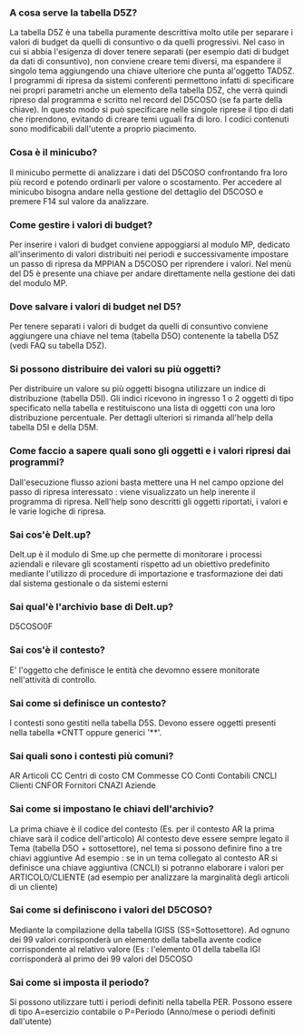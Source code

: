 ### **A cosa serve la tabella D5Z?**

 La tabella D5Z è una tabella puramente descrittiva molto utile per separare i valori di budget da quelli di consuntivo o da quelli progressivi.
 Nel caso in cui si abbia l'esigenza di dover tenere separati (per esempio dati di budget da dati di consuntivo), non conviene creare temi diversi,
 ma espandere il singolo tema aggiungendo una chiave ulteriore che punta al'oggetto TAD5Z.
 I programmi di ripresa da sistemi conferenti permettono infatti di specificare nei propri parametri anche un elemento della tabella D5Z,
 che verrà quindi ripreso dal programma e scritto nel record del D5COSO (se fa parte della chiave).
 In questo modo si può specificare nelle singole riprese il tipo di dati che riprendono, evitando di creare temi uguali fra di loro.
 I codici contenuti sono modificabili dall'utente a proprio piacimento.

### **Cosa è il minicubo?**

 Il minicubo permette di analizzare i dati del D5COSO confrontando fra loro più record e potendo ordinarli per valore o scostamento.
 Per accedere al minicubo bisogna andare nella gestione del dettaglio del D5COSO e premere F14 sul valore da analizzare.

### **Come gestire i valori di budget?**

 Per inserire i valori di budget conviene appoggiarsi al modulo MP, dedicato all'inserimento di valori distribuiti nei periodi e successivamente
 impostare un passo di ripresa da MPPIAN a D5COSO per riprendere i valori.
 Nel menù del D5 è presente una chiave per andare direttamente nella gestione dei dati del modulo MP.

### **Dove salvare i valori di budget nel D5?**

 Per tenere separati i valori di budget da quelli di consuntivo conviene aggiungere una chiave nel tema (tabella D5O) contenente la tabella D5Z (vedi FAQ su tabella D5Z).

### **Si possono distribuire dei valori su più oggetti?**

 Per distribuire un valore su più oggetti bisogna utilizzare un indice di distribuzione (tabella D5I).
 Gli indici ricevono in ingresso 1 o 2 oggetti di tipo specificato nella tabella e restituiscono una lista di oggetti con una loro distribuzione percentuale.
 Per dettagli ulteriori si rimanda all'help della tabella D5I e della D5M.

### **Come faccio a sapere quali sono gli oggetti e i valori ripresi dai programmi?**

 Dall'esecuzione flusso azioni basta mettere una H nel campo opzione del passo di ripresa interessato :  viene visualizzato un help inerente il programma di ripresa.
 Nell'help sono descritti gli oggetti riportati, i valori e le varie logiche di ripresa.
### **Sai cos'è Delt.up?**

Delt.up è il modulo di Sme.up che permette di monitorare i processi aziendali e rilevare gli    scostamenti rispetto ad un obiettivo predefinito mediante l'utilizzo di procedure
di importazione e trasformazione dei dati dal sistema gestionale o da sistemi esterni
### **Sai qual'è l'archivio base di Delt.up?**

D5COSO0F
### **Sai cos'è il contesto?**

E' l'oggetto che definisce le entità che devomno essere monitorate nell'attività di controllo.
### **Sai come si definisce un contesto?**

I contesti sono gestiti nella tabella D5S.
Devono essere oggetti presenti nella tabella \*CNTT oppure generici '\*\*'.
### **Sai quali sono i contesti più comuni?**

AR    Articoli
CC    Centri di costo
CM    Commesse
CO    Conti Contabili
CNCLI Clienti
CNFOR Fornitori
CNAZI Aziende
### **Sai come si impostano le chiavi dell'archivio?**

La prima chiave è il codice del contesto (Es. per il contesto AR la prima chiave sarà il codice dell'articolo)
Al contesto deve essere sempre legato il Tema (tabella D5O + sottosettore), nel tema si possono
definire fino a tre chiavi aggiuntive
Ad esempio :  se in un tema collegato al contesto AR si definisce una chiave aggiuntiva (CNCLI)
si potranno elaborare i valori per ARTICOLO/CLIENTE (ad esempio per analizzare la marginalità
degli articoli di un cliente)
### **Sai come si definiscono i valori del D5COSO?**

Mediante la compilazione della tabella IGISS (SS=Sottosettore). Ad ognuno dei 99 valori
corrisponderà un elemento della tabella avente codice corrispondente al relativo valore
(Es :  l'elemento 01 della tabella IGI corrisponderà al primo dei 99 valori del D5COSO
### **Sai come si imposta il periodo?**

Si possono utilizzare tutti i periodi definiti nella tabella PER. Possono essere di tipo A=esercizio contabile o P=Periodo (Anno/mese o periodi definiti dall'utente)
